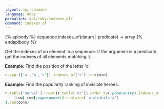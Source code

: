 ```yaml
---
layout: api-command 
language: Ruby
permalink: api/ruby/indexes_of/
command: indexes_of
---
```


{% apibody %}
sequence.indexes_of(datum | predicate) → array
{% endapibody %}

Get the indexes of an element in a sequence. If the argument is a predicate, get the indexes of all elements matching it.

__Example:__ Find the position of the letter 'c'.

```rb
r.expr(['a','b','c']).indexes_of('c').run(conn)
```


__Example:__ Find the popularity ranking of invisible heroes.

```rb
r.table('marvel').union(r.table('dc')).order_by(:popularity).indexes_of{
    |row| row[:superpowers].contains('invisibility')
}.run(conn)
```

